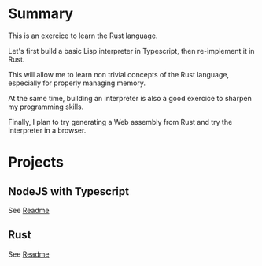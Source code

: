 # Summary

This is an exercice to learn the Rust language.

Let's first build a basic Lisp interpreter in Typescript, then re-implement it in Rust.

This will allow me to learn non trivial concepts of the Rust language, especially for properly managing memory.

At the same time, building an interpreter is also a good exercice to sharpen my programming skills.

Finally, I plan to try generating a Web assembly from Rust and try the interpreter in a browser.

# Projects

## NodeJS with Typescript

See [Readme](./nodejs/README.md)

## Rust

See [Readme](./rust/README.md)
